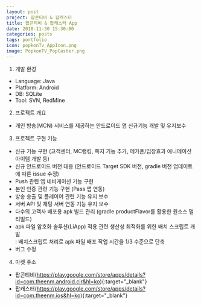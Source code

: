 ```yaml
---
layout: post
project: 팝콘티비 & 팝캐스터
title: 팝콘티비 & 팝캐스터 App
date: 2018-11-30 15:30:00 
categories: posts 
tags: portfolio
icon: popkonTv_AppIcon.png
image: PopkonTV_PopCaster.png
---
```


1) 개발 환경  
 - Language: Java  
 - Platform: Android  
 - DB: SQLite  
 - Tool: SVN, RedMine  

2) 프로젝트 개요  
 - 개인 방송(MCN) 서비스를 제공하는 안드로이드 앱 신규기능 개발 및 유지보수  

3) 프로젝트 구현 기능  
 - 신규 기능 구현 (고객센터, MC랭킹, 쪽지 기능 추가, 메가폰/입장효과 애니메이션 아이템 개발 등)  
 - 신규 안드로이드 버전 대응 (안드로이드 Target SDK 버전, gradle 버전 업데이트에 따른 issue 수정)  
 - Push 관련 앱 네비게이션 기능 구현  
 - 본인 인증 관련 기능 구현 (Pass 앱 연동)  
 - 방송 송출 및 플레이어 관련 기능 유지 보수  
 - 서버 API 및 채팅 서버 연동 기능 유지 보수  
 - 다수의 고객사 배포용 apk 빌드 관리 (gradle productFlavor를 활용한 원소스 멀티빌드)  
 - apk 파일 암호화 솔루션(LiApp) 적용 관련 생산성 최적화를 위한 배치 스크립트 개발  
   : 배치스크립트 처리로 apk 파일 배포 작업 시간을 1/3 수준으로 단축  
 - 버그 수정  
 
4) 마켓 주소  
 - 팝콘티비(https://play.google.com/store/apps/details?id=com.theenm.android.cir&hl=ko){:target="_blank"}  
 - 팝캐스터(https://play.google.com/store/apps/details?id=com.theenm.ios&hl=ko){:target="_blank"}  